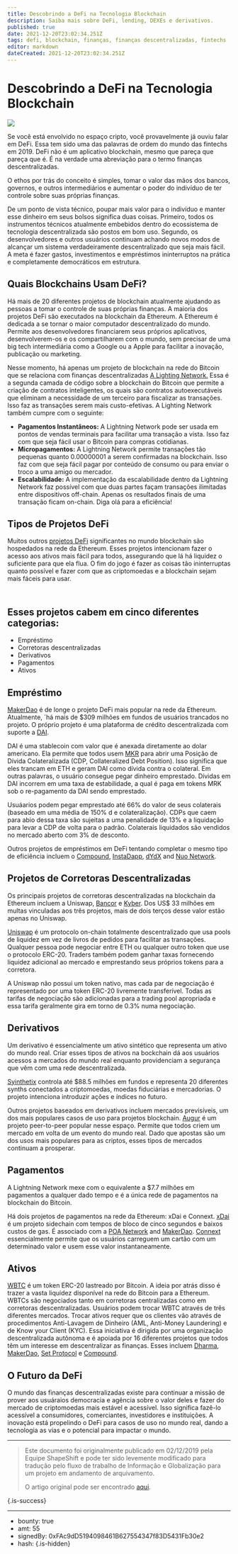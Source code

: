 ```yaml
---
title: Descobrindo a DeFi na Tecnologia Blockchain
description: Saiba mais sobre DeFi, lending, DEXEs e derivativos.
published: true
date: 2021-12-20T23:02:34.251Z
tags: defi, blockchain, finanças, finanças descentralizadas, fintechs
editor: markdown
dateCreated: 2021-12-20T23:02:34.251Z
---
```


# Descobrindo a DeFi na Tecnologia Blockchain

![](https://assets.website-files.com/5e9a09610b7dce71f87f7f17/5e9a22d15b73a1572ff26959_5e997ceee2013b7e140402e6_1_7tRdedJZQtryuJRrCOotIw%2520(1).png)

Se você está envolvido no espaço cripto, você provavelmente já ouviu falar em DeFi. Essa tem sido uma das palavras de ordem do mundo das fintechs em 2019. DeFi não é um aplicativo blockchain, mesmo que pareça que pareça que é. É na verdade uma abreviação para o termo finanças descentralizadas.

O ethos por trás do conceito é simples, tomar o valor das mãos dos bancos, governos, e outros intermediários e aumentar o poder do indivíduo de ter controle sobre suas próprias finanças.

De um ponto de vista técnico, poupar mais valor para o indivíduo e manter esse dinheiro em seus bolsos significa duas coisas. Primeiro, todos os instrumentos técnicos atualmente embebidos dentro do ecossistema de tecnologia descentralizada são postos em bom uso. Segundo, os desenvolvedores e outros usuários continuam achando novos modos de alcançar um sistema verdadeiramente descentralizado que seja mais fácil. A meta é fazer gastos, investimentos e empréstimos ininterruptos na prática e completamente democráticos em estrutura.

## Quais Blockchains Usam DeFi?

Há mais de 20 diferentes projetos de blockchain atualmente ajudando as pessoas a tomar o controle de suas próprias finanças. A maioria dos projetos DeFi são executados na blockchain da Ethereum. A Ethereum é dedicada a se tornar o maior computador descentralizado do mundo. Permite aos desenvolvedores financiarem seus próprios aplicativos, desenvolverem-os e os compartilharem com o mundo, sem precisar de uma big tech intermediária como a Google ou a Apple para facilitar a inovação, publicação ou marketing.

Nesse momento, há apenas um projeto de blockchain na rede do Bitcoin que se relaciona com finanças descentralizadas [A Lighting Network.](https://lightning.network/lightning-network-summary.pdf) Essa é a segunda camada de código sobre a blockchain do Bitcoin que permite a criação de contratos inteligentes, os quais são contratos autoexecutáveis que eliminam a necessidade de um terceiro para fiscalizar as transações. Isso faz as transações serem mais custo-efetivas. A Lighting Network também cumpre com o seguinte:

* **Pagamentos Instantâneos:** A Lightning Network pode ser usada em pontos de vendas terminais para facilitar uma transação a vista. Isso faz com que seja fácil usar o Bitcoin para compras cotidianas.
* **Micropagamentos:** A Lightning Network permite transações tão pequenas quanto 0.00000001  a serem confirmadas na blockchain. Isso faz com que seja fácil pagar por conteúdo de consumo ou para enviar o troco a uma amigo ou mercador.
* **Escalabilidade:** A implementação da escalabilidade dentro da Lightning Network faz possível com que duas partes façam transações ilimitadas entre dispositivos off-chain. Apenas os  resultados finais de uma transação ficam on-chain. Diga olá para a eficiência!

## Tipos de Projetos DeFi

Muitos outros [projetos DeFi](https://defipulse.com/) significantes no mundo blockchain são hospedados na rede da Ethereum. Esses projetos intencionam fazer o acesso aos  ativos mais fácil para todos, assegurando que lá há liquidez o suficiente para que ela flua. O fim do jogo é fazer as coisas tão ininterruptas quanto possível e fazer com que as criptomoedas e a blockchain sejam mais fáceis para usar.

##  **<br/>Esses projetos cabem em cinco diferentes categorias:**

* Empréstimo
* Corretoras descentralizadas
* Derivativos
* Pagamentos
* Ativos

## Empréstimo

[MakerDao](https://makerdao.com/en/) é de longe o projeto DeFi mais popular na rede da Ethereum. Atualmente, ´há mais de $309 milhões em fundos de usuários trancados no projeto. O próprio projeto é uma plataforma de crédito descentralizada com suporte a [DAI](https://coincap.io/assets/dai).

DAI é uma stablecoin com valor que é anexada diretamente ao dolar americano. Ela permite que todos usem [MKR](https://coincap.io/assets/maker) para abrir uma Posição de Dívida Colateralizada (CDP, Collateralized Debt Position). Isso significa que eles trancam em ETH e geram DAI como dívida contra o colateral. Em outras palavras, o usuário consegue pegar dinheiro emprestado. Dívidas em DAI incorrem em uma taxa de estabilidade, a qual é paga em tokens MRK sob o re-pagamento da DAI sendo emprestado.

Usuáarios podem pegar emprestado até 66% do valor de seus colaterais (baseado em uma média de 150% d e colateralização). CDPs que caem para abio dessa taxa são sujeitas a uma penalidade de 13% e a liquidação para levar a CDP de volta para o padrão. Colaterais liquidados são vendidos no mercado aberto com 3% de desconto.

Outros projetos de empréstimos em DeFi tentando completar o mesmo tipo de eficiência incluem o [Compound](https://compound.finance/), [InstaDapp](https://instadapp.io/), [dYdX](https://dydx.exchange/) and [Nuo Network](https://www.nuo.network/).

## Projetos de Corretoras Descentralizadas

Os principais projetos de corretoras descentralizadas na blockchain da Ethereum incluem a Uniswap, [Bancor](https://www.bancor.network/) e [Kyber](https://kyber.network/). Dos US$ 33 milhões em multas vinculadas aos três projetos, mais de dois terços desse valor estão apenas no Uniswap.

[Uniswap](https://uniswap.io/) é um protocolo on-chain totalmente descentralizado que usa pools de liquidez em vez de livros de pedidos para facilitar as transações. Qualquer pessoa pode negociar entre ETH ou qualquer outro token que use o protocolo ERC-20. Traders também podem ganhar taxas fornecendo liquidez adicional ao mercado e emprestando seus próprios tokens para a corretora.

A Uniswap não possui um token nativo, mas cada par de negociação é representado por uma token ERC-20 livremente transferível. Todas as tarifas de negociação são adicionadas para a trading pool apropriada e essa tarifa geralmente gira em torno de 0.3% numa negociação.

## Derivativos

Um derivativo é essencialmente um ativo sintético que representa um ativo do mundo real. Criar esses tipos de ativos na bockchain dá aos usuários acessos a mercados do mundo real enquanto providenciam a segurança que vêm com uma rede descentralizada.

[Syinthetix](https://www.synthetix.io/) controla até $88.5 milhões em fundos e representa 20 diferentes synths conectados a criptomoedas, moedas fiduciárias e mercadorias. O projeto intenciona introduzir ações e índices no futuro.

Outros projetos baseados em derivativos incluem mercados previsíveis, um dos mais populares casos de uso para projetos blockchain. [Augur](https://www.augur.net/) é um projeto peer-to-peer popular nesse espaço. Permite que todos criem um mercado em volta de um evento do mundo real. Dado que apostas são um dos usos mais populares para as criptos, esses tipos de mercados continuam a prosperar.

## Pagamentos

A Lightning Network mexe com o equivalente a $7.7 milhões em pagamentos a qualquer dado tempo e é a única rede de pagamentos na blockchain do Bitcoin.

Há dois projetos de pagamentos na rede da Ethereum: xDai e Connext. [xDai](https://www.xdaichain.com/) é um projeto sidechain com tempos de bloco de cinco segundos e baixos custos de gas. É associado com a [POA Network](https://www.poa.network/) and [MakerDao](https://makerdao.com/en/). [Connext](https://connext.network/) essencialmente permite que os usuários carreguem um cartão com  um determinado valor e usem esse valor instantaneamente.

## Ativos

[WBTC](https://www.wbtc.network/) é um token ERC-20 lastreado por Bitcoin. A ideia por atrás disso é trazer a vasta liquidez disponível na rede do Bitcoin para a Ethereum. WBTCs são negociados tanto em corretoras centralizadas como em corretoras descentralizadas. Usuários podem trocar WBTC através de três diferentes mercados. Trocar ativos requer que os clientes vão através de procedimentos Anti-Lavagem de Dinheiro (AML, Anti-Money Laundering) e de Know your Client (KYC). Essa iniciativa é dirigida por uma organização descentralizada autônoma e é apoiada por 16 diferentes projetos que todos têm um interesse em descentralizar as finanças. Esses incluem [Dharma](https://www.dharma.io/), [MakerDao](https://makerdao.com/en/), [Set Protocol](https://www.tokensets.com/) e [Compound](https://compound.finance/).

## O Futuro da DeFi

O mundo das finanças descentralizadas existe para continuar a missão de prover aos usuáraios democracia e agência sobre o valor deles e fazer do mercado de criptomoedas mais estável e acessível. Isso significa fazê-lo acessível a consumidores, comerciantes, investidores e instituições. A inovação está propelindo o DeFi para casos de uso no mundo real, dando a tecnologia as vias e o potencial para impactar o mundo.<br/> 

---

> Este documento foi originalmente publicado em 02/12/2019 pela Equipe ShapeShift e pode ter sido levemente modificado para tradução pelo fluxo de trabalho de Informação e Globalização para um projeto em andamento de arquivamento.
>
> O artigo original pode ser encontrado [aqui](https://shapeshift.com/library/discovering-defi-in-blockchain-tech).

{.is-success}

---

- bounty: true
- amt: 55
- signedBy: 0xFAc9dD5194098461B627554347f83D5431Fb30e2
- hash: 
{.is-hidden}
